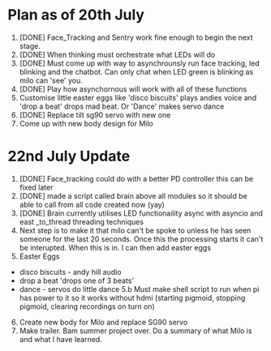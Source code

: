 # Plan as of 20th July

1. [DONE] Face_Tracking and Sentry work fine enough to begin the next stage.
2. [DONE] When thinking must orchestrate what LEDs will do
3. [DONE] Must come up with way to asynchrounsly run face tracking, led blinking and the chatbot. Can only chat when LED green is blinking as milo can 'see' you.
4. [DONE] Play how asynchornous will work with all of these functions
5. Customise little easter eggs like 'disco biscuits' plays andies voice and 'drop a beat' drops mad beat. Or 'Dance' makes servo dance
6. [DONE] Replace tilt sg90 servo with new one
7. Come up with new body design for Milo


# 22nd July Update

1. [DONE] Face_tracking could do with a better PD controller this can be fixed later
2. [DONE] made a script called brain above all modules so it should be able to call from all code created now (yay)
3. [DONE] Brain currently utilises LED functionaility async with asyncio and east _to_thread threading techniques
4. Next step is to make it that milo can't be spoke to unless he has seen someone for the last 20 seconds.
Once this the processing starts it can't be interupted. When this is in. I can then add easter eggs
5. Easter Eggs
- disco biscuits - andy hill audio
- drop a beat 'drops one of 3 beats'
- dance - servos do little dance
5.b Must make shell script to run when pi has power to it so it works without hdmi (starting pigmoid, stopping pigmoid, clearing recordings on turn on) 
6. Create new body for Milo and replace SG90 servo
7. Make trailer. Bam summer project over. Do a summary of what Milo is and what I have learned. 
